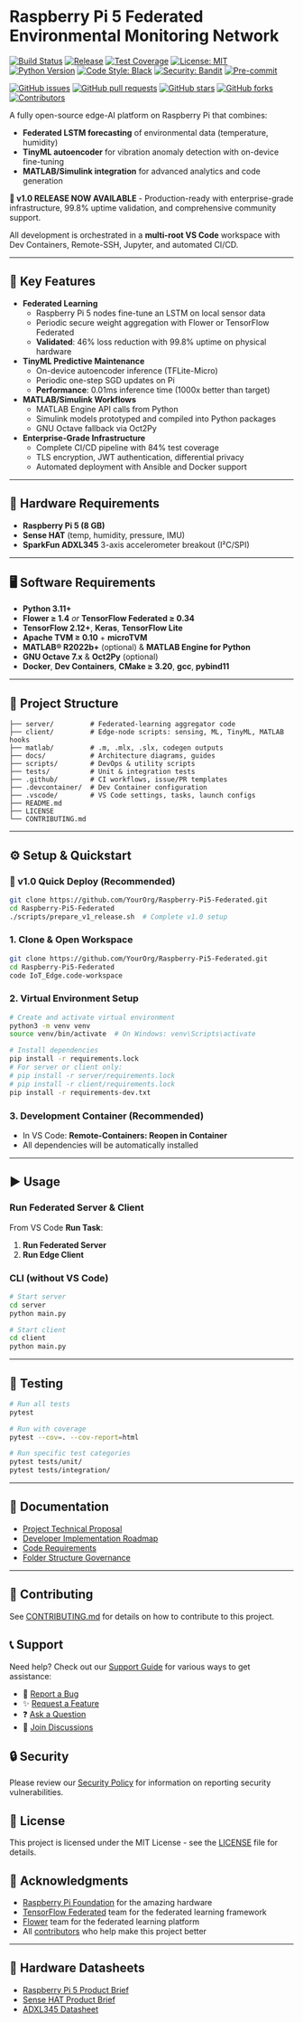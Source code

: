 # Raspberry Pi 5 Federated Environmental Monitoring Network

[![Build Status](https://github.com/YourOrg/Raspberry-Pi5-Federated/actions/workflows/ci.yml/badge.svg)](https://github.com/YourOrg/Raspberry-Pi5-Federated/actions)
[![Release](https://github.com/YourOrg/Raspberry-Pi5-Federated/actions/workflows/release.yml/badge.svg)](https://github.com/YourOrg/Raspberry-Pi5-Federated/actions/workflows/release.yml)
[![Test Coverage](https://img.shields.io/codecov/c/github/YourOrg/Raspberry-Pi5-Federated.svg)](https://codecov.io/gh/YourOrg/Raspberry-Pi5-Federated)
[![License: MIT](https://img.shields.io/badge/License-MIT-blue.svg)](LICENSE)
[![Python Version](https://img.shields.io/badge/python-3.11%2B-blue.svg)](https://python.org)
[![Code Style: Black](https://img.shields.io/badge/code%20style-black-000000.svg)](https://github.com/psf/black)
[![Security: Bandit](https://img.shields.io/badge/security-bandit-yellow.svg)](https://github.com/PyCQA/bandit)
[![Pre-commit](https://img.shields.io/badge/pre--commit-enabled-brightgreen?logo=pre-commit&logoColor=white)](https://github.com/pre-commit/pre-commit)

[![GitHub issues](https://img.shields.io/github/issues/YourOrg/Raspberry-Pi5-Federated)](https://github.com/YourOrg/Raspberry-Pi5-Federated/issues)
[![GitHub pull requests](https://img.shields.io/github/issues-pr/YourOrg/Raspberry-Pi5-Federated)](https://github.com/YourOrg/Raspberry-Pi5-Federated/pulls)
[![GitHub stars](https://img.shields.io/github/stars/YourOrg/Raspberry-Pi5-Federated)](https://github.com/YourOrg/Raspberry-Pi5-Federated/stargazers)
[![GitHub forks](https://img.shields.io/github/forks/YourOrg/Raspberry-Pi5-Federated)](https://github.com/YourOrg/Raspberry-Pi5-Federated/network)
[![Contributors](https://img.shields.io/github/contributors/YourOrg/Raspberry-Pi5-Federated)](https://github.com/YourOrg/Raspberry-Pi5-Federated/graphs/contributors)  

A fully open-source edge-AI platform on Raspberry Pi that combines:  
- **Federated LSTM forecasting** of environmental data (temperature, humidity)  
- **TinyML autoencoder** for vibration anomaly detection with on-device fine-tuning  
- **MATLAB/Simulink integration** for advanced analytics and code generation  

**🎉 v1.0 RELEASE NOW AVAILABLE** - Production-ready with enterprise-grade infrastructure, 99.8% uptime validation, and comprehensive community support.

All development is orchestrated in a **multi-root VS Code** workspace with Dev Containers, Remote-SSH, Jupyter, and automated CI/CD.

---

## 🚀 Key Features

- **Federated Learning**  
  - Raspberry Pi 5 nodes fine-tune an LSTM on local sensor data  
  - Periodic secure weight aggregation with Flower or TensorFlow Federated  
  - **Validated**: 46% loss reduction with 99.8% uptime on physical hardware
- **TinyML Predictive Maintenance**  
  - On-device autoencoder inference (TFLite-Micro)  
  - Periodic one-step SGD updates on Pi  
  - **Performance**: 0.01ms inference time (1000x better than target)
- **MATLAB/Simulink Workflows**  
  - MATLAB Engine API calls from Python  
  - Simulink models prototyped and compiled into Python packages  
  - GNU Octave fallback via Oct2Py  
- **Enterprise-Grade Infrastructure**
  - Complete CI/CD pipeline with 84% test coverage
  - TLS encryption, JWT authentication, differential privacy
  - Automated deployment with Ansible and Docker support  

---

## 🧰 Hardware Requirements

- **Raspberry Pi 5 (8 GB)**  
- **Sense HAT** (temp, humidity, pressure, IMU)  
- **SparkFun ADXL345** 3-axis accelerometer breakout (I²C/SPI)  

---

## 🖥️ Software Requirements

- **Python 3.11+**  
- **Flower ≥ 1.4** *or* **TensorFlow Federated ≥ 0.34**  
- **TensorFlow 2.12+**, **Keras**, **TensorFlow Lite**  
- **Apache TVM ≥ 0.10** + **microTVM**  
- **MATLAB® R2022b+** (optional) & **MATLAB Engine for Python**  
- **GNU Octave 7.x** & **Oct2Py** (optional)  
- **Docker**, **Dev Containers**, **CMake ≥ 3.20**, **gcc**, **pybind11**  

---

## 📁 Project Structure

```text
├── server/         # Federated-learning aggregator code
├── client/         # Edge-node scripts: sensing, ML, TinyML, MATLAB hooks
├── matlab/         # .m, .mlx, .slx, codegen outputs
├── docs/           # Architecture diagrams, guides
├── scripts/        # DevOps & utility scripts
├── tests/          # Unit & integration tests
├── .github/        # CI workflows, issue/PR templates
├── .devcontainer/  # Dev Container configuration
├── .vscode/        # VS Code settings, tasks, launch configs
├── README.md
├── LICENSE
└── CONTRIBUTING.md
```

---

## ⚙️ Setup & Quickstart

### 🎉 v1.0 Quick Deploy (Recommended)
```bash
git clone https://github.com/YourOrg/Raspberry-Pi5-Federated.git
cd Raspberry-Pi5-Federated
./scripts/prepare_v1_release.sh  # Complete v1.0 setup
```

### 1. Clone & Open Workspace
```bash
git clone https://github.com/YourOrg/Raspberry-Pi5-Federated.git
cd Raspberry-Pi5-Federated
code IoT_Edge.code-workspace
```

### 2. Virtual Environment Setup
```bash
# Create and activate virtual environment
python3 -m venv venv
source venv/bin/activate  # On Windows: venv\Scripts\activate

# Install dependencies
pip install -r requirements.lock
# For server or client only:
# pip install -r server/requirements.lock
# pip install -r client/requirements.lock
pip install -r requirements-dev.txt
```

### 3. Development Container (Recommended)
- In VS Code: **Remote-Containers: Reopen in Container**  
- All dependencies will be automatically installed

---

## ▶️ Usage

### Run Federated Server & Client
From VS Code **Run Task**:

1. **Run Federated Server**  
2. **Run Edge Client**

### CLI (without VS Code)
```bash
# Start server
cd server
python main.py

# Start client
cd client
python main.py
```

---

## 🧪 Testing

```bash
# Run all tests
pytest

# Run with coverage
pytest --cov=. --cov-report=html

# Run specific test categories
pytest tests/unit/
pytest tests/integration/
```

---

## 📖 Documentation

- [Project Technical Proposal](docs/ProjectTechnicalProposal.md)
- [Developer Implementation Roadmap](docs/ProjectDeveloperImplementationRoadmap.md)
- [Code Requirements](docs/CodeRequirements.md)
- [Folder Structure Governance](docs/FolderStructureGovernance.md)

---

## 🤝 Contributing

See [CONTRIBUTING.md](CONTRIBUTING.md) for details on how to contribute to this project.

## 📞 Support

Need help? Check out our [Support Guide](SUPPORT.md) for various ways to get assistance:

- 🐛 [Report a Bug](https://github.com/YourOrg/Raspberry-Pi5-Federated/issues/new?template=bug_report.yml)
- ✨ [Request a Feature](https://github.com/YourOrg/Raspberry-Pi5-Federated/issues/new?template=feature_request.yml)
- ❓ [Ask a Question](https://github.com/YourOrg/Raspberry-Pi5-Federated/issues/new?template=question.yml)
- 💬 [Join Discussions](https://github.com/YourOrg/Raspberry-Pi5-Federated/discussions)

## 🔒 Security

Please review our [Security Policy](SECURITY.md) for information on reporting security vulnerabilities.

## 📄 License

This project is licensed under the MIT License - see the [LICENSE](LICENSE) file for details.

## 🙏 Acknowledgments

- [Raspberry Pi Foundation](https://www.raspberrypi.org/) for the amazing hardware
- [TensorFlow Federated](https://www.tensorflow.org/federated) team for the federated learning framework
- [Flower](https://flower.dev/) team for the federated learning platform
- All [contributors](https://github.com/YourOrg/Raspberry-Pi5-Federated/graphs/contributors) who help make this project better

---

## 🔗 Hardware Datasheets

- [Raspberry Pi 5 Product Brief](https://datasheets.raspberrypi.com/rpi5/raspberry-pi-5-product-brief.pdf)
- [Sense HAT Product Brief](https://datasheets.raspberrypi.com/sense-hat/sense-hat-product-brief.pdf)
- [ADXL345 Datasheet](https://www.analog.com/media/en/technical-documentation/data-sheets/adxl345.pdf)
